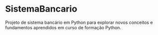 # SistemaBancario

Projeto de sistema bancário em Python para explorar novos conceitos e fundamentos aprendidos em curso de formação Python.

